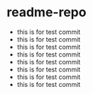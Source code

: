 # readme-repo
- this is for test commit
- this is for test commit
- this is for test commit
- this is for test commit
- this is for test commit
- this is for test commit
- this is for test commit
- this is for test commit
